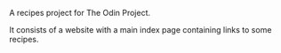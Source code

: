A recipes project for The Odin Project.

It consists of a website with a main index page containing links to some recipes.
